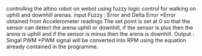 controlling the altino robot on webot using fuzzy logic control for walking on uphill and downhill arenas.
input Fuzzy : Error and Delta Error
*Error obtained from Accelerometer readings The set point is set at 0 so that the sensor can detect the arena uphill or downhill, if the sensor is plus then the arena is uphill and if the sensor is minus then the arena is downhill.
Output : Singal PWM
*PWM signal will be converted into RPM using the equation already contained in the programme.




